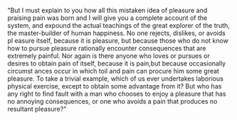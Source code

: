 "But I must explain to you how all this mistaken idea of 
pleasure and praising pain was born and I will give you a 
complete account of the system, and expound the actual teachings of the great explorer of the truth,
the master-builder of human happiness. No one rejects, dislikes, or avoids pl
easure itself, because it is pleasure, but because those who
do not know how to pursue pleasure rationally encounter consequences that are extremely painful. Nor again 
is there anyone who loves or pursues or desires to obtain pain of itself, because it is pain,but because occasionally circumst ances
occur in which toil and pain can procure him some great pleasure. To take a trivial example,
which of us ever undertakes laborious physical exercise, except to obtain some advantage from it?
But who has any right to find fault with a man who chooses to enjoy a pleasure that has no annoying consequences, 
or one who avoids a pain that produces no resultant pleasure?"
